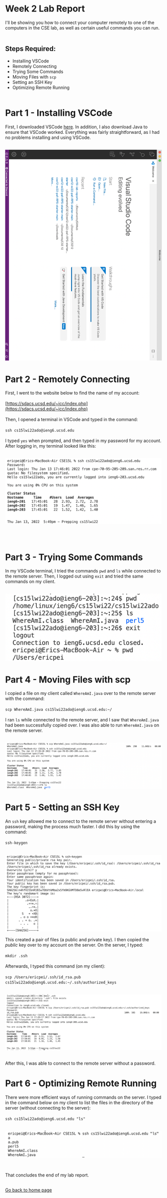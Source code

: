 # __Week 2 Lab Report__

I'll be showing you how to connect your computer remotely to one of the computers in the CSE lab, as well as certain useful commands you can run.
<br/> <br/>

## Steps Required:
* Installing VSCode
* Remotely Connecting
* Trying Some Commands
* Moving Files with `scp`
* Setting an SSH Key
* Optimizing Remote Running
<br/> <br/>

# Part 1 - Installing VSCode
First, I downloaded VSCode [here](https://code.visualstudio.com). In addition, I also download Java to ensure that VSCode worked. Everything was fairly straightforward, as I had no problems installing and using VSCode.
<br/> <br/>

![Image](Lab_Report_1_Part_1.png)

# Part 2 - Remotely Connecting
First, I went to the website below to find the name of my account:
<br/> <br/>
[https://sdacs.ucsd.edu/~icc/index.php](https://sdacs.ucsd.edu/~icc/index.php)
<br/> <br/>
Then, I opened a terminal in VSCode and typed in the command:
<br/> <br/>
`ssh cs15lwi22ado@ieng6.ucsd.edu`
<br/> <br/>
I typed `yes` when prompted, and then typed in my password for my account. After logging in, my terminal looked like this:
<br/> <br/>

![Image](Lab_Report_1_Part_2.png)

<br/> <br/>

# Part 3 - Trying Some Commands
In my VSCode terminal, I tried the commands `pwd` and `ls` while connected to the remote server. Then, I logged out using `exit` and tried the same commands on my client.
<br/> <br/>

![Image](Lab_Report_1_Part_3.png)

# Part 4 - Moving Files with scp
I copied a file on my client called `WhereAmI.java` over to the remote server with the command:
<br/> <br/>
`scp WhereAmI.java cs15lwi22ado@ieng6.ucsd.edu:~/`
<br/> <br/>
I ran `ls` while connected to the remote server, and I saw that `WhereAmI.java` had been successfully copied over. I was also able to run `WhereAmI.java` on the remote server.
<br/> <br/>

![Image](Lab_Report_1_Part_4.png)

# Part 5 - Setting an SSH Key
An `ssh` key allowed me to connect to the remote server without entering a password, making the process much faster. I did this by using the command:
<br/> <br/>
`ssh-keygen`
<br/> <br/>

![Image](Lab_Report_1_Part_51.png)

This created a pair of files (a public and private key). I then copied the _public_ key over to my account on the server. On the server, I typed:
<br/> <br/>
`mkdir .ssh`
<br/><br/>
Afterwards, I typed this command (on my client):
<br/> <br/>
`scp /Users/ericpei/.ssh/id_rsa.pub cs15lwi22ado@ieng6.ucsd.edu:~/.ssh/authorized_keys`
<br/> <br/>

![Image](Lab_Report_1_Part_52.png)

<br/>
After this, I was able to connect to the remote server without a password.

# Part 6 - Optimizing Remote Running
There were more efficient ways of running commands on the server. I typed in the command below on my client to list the files in the directory of the server (without connecting to the server):
<br/> <br/>
`ssh cs15lwi22ado@ieng6.ucsd.edu "ls"`
<br/> <br/>

![Image](Lab_Report_1_Part_6.png)

<br/>

That concludes the end of my lab report.
<br/> <br/>

[Go back to home page](https://ericwpei.github.io/cse15l-lab-reports/)